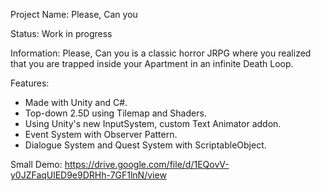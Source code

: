 Project Name: Please, Can you

Status: Work in progress

Information:
Please, Can you is a classic horror JRPG where you realized that you are trapped inside your Apartment in an infinite Death Loop.

Features:
- Made with Unity and C#.
- Top-down 2.5D using Tilemap and Shaders.
- Using Unity's new InputSystem, custom Text Animator addon.
- Event System with Observer Pattern.
- Dialogue System and Quest System with ScriptableObject.

Small Demo:
https://drive.google.com/file/d/1EQovV-y0JZFaqUlED9e9DRHh-7GF1lnN/view

